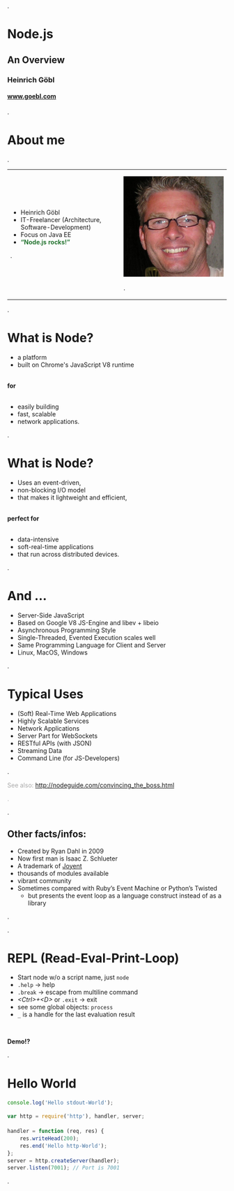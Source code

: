 .<div class="slide">

# Node.js

## An Overview

### Heinrich Göbl

#### www.goebl.com

.</div><div class="slide" style="">

# About me

.<table><tr><td>

 * Heinrich Göbl
 * IT-Freelancer (Architecture, Software-Development)
 * Focus on Java EE
 * <span style="color: #277633; font-weight: bold">&ldquo;Node.js rocks!&rdquo;</span>

.</td><td style="padding-left: 1em">

<img src="media/hgoebl-480x480.jpg" class="scaled-centered">

.</td></tr></table>

.</div><div class="slide">

# What is Node?

  * a platform
  * built on Chrome's JavaScript V8 runtime

<br/>**for**<br/><br/>

  * easily building
  * fast, scalable
  * network applications.

.</div><div class="slide">

# What is Node?

 * Uses an event-driven,
 * non-blocking I/O model
 * that makes it lightweight and efficient,

<br/>**perfect for**<br/><br/>

 * data-intensive
 * soft-real-time applications
 * that run across distributed devices.

.</div><div class="slide">

# And ...

 * Server-Side JavaScript
 * Based on Google V8 JS-Engine and libev + libeio
 * Asynchronous Programming Style
 * Single-Threaded, Evented Execution scales well
 * Same Programming Language for Client and Server
 * Linux, MacOS, Windows

.</div><div class="slide">

# Typical Uses

 * (Soft) Real-Time Web Applications
 * Highly Scalable Services
 * Network Applications
 * Server Part for WebSockets
 * RESTful APIs (with JSON)
 * Streaming Data
 * Command Line (for JS-Developers)

.   <div style="color: #aaa" class="fs50">

See also: <http://nodeguide.com/convincing_the_boss.html>

.   </div>

.   <div class="handout">

## Other facts/infos:

 * Created by Ryan Dahl in 2009
 * Now first man is Isaac Z. Schlueter
 * A trademark of [Joyent](http://www.joyent.com/)
 * thousands of modules available
 * vibrant community
 * Sometimes compared with Ruby’s Event Machine or Python’s Twisted
   * but presents the event loop as a language construct instead of as a library

.   </div>

.</div><div class="slide">

# REPL (Read-Eval-Print-Loop)

 * Start node w/o a script name, just `node`
 * `.help` -> help
 * `.break` -> escape from multiline command
 * _&lt;Ctrl&gt;+&lt;D&gt;_ or `.exit` -> exit
 * see some global objects: `process`
 * `_` is a handle for the last evaluation result

<br/>

**Demo!?**

.</div><div class="slide">

# Hello World

``` javascript
console.log('Hello stdout-World');
```

``` javascript
var http = require('http'), handler, server;

handler = function (req, res) {
    res.writeHead(200);
    res.end('Hello http-World');
};
server = http.createServer(handler);
server.listen(7001); // Port is 7001
```

.</div>
